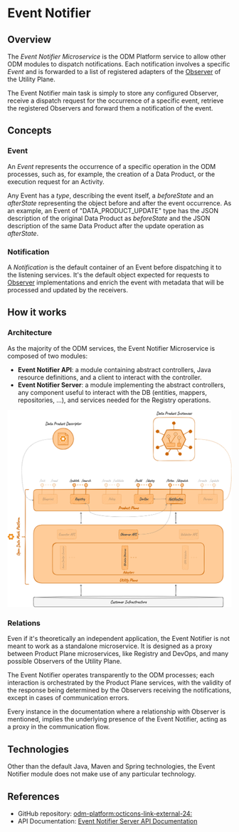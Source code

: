 # Event Notifier

## Overview

The *Event Notifier Microservice* is the ODM Platform service to allow other ODM modules to dispatch notifications.
Each notification involves a specific *Event* and is forwarded to a list of registered adapters 
of the [Observer](../utility-plane/observer/index.md) of the Utility Plane.

The Event Notifier main task is simply to store any configured Observer, 
receive a dispatch request for the occurrence of a specific event, retrieve the registered Observers and 
forward them a notification of the event.

## Concepts

### Event

An *Event* represents the occurrence of a specific operation in the ODM processes, such as, for example, 
the creation of a Data Product, or the execution request for an Activity.

Any Event has a *type*, describing the event itself, a *beforeState* and an *afterState* representing the object before and after the event occurrence.
As an example, an Event of "DATA_PRODUCT_UPDATE" type has the JSON description of the original Data Product 
as *beforeState* and the JSON description of the same Data Product after the update operation as *afterState*.

### Notification

A *Notification* is the default container of an Event before dispatching it to the listening services.
It's the default object expected for requests to [Observer](../utility-plane/observer/index.md) implementations and
enrich the event with metadata that will be processed and updated by the receivers.

## How it works

### Architecture

As the majority of the ODM services, the Event Notifier Microservice is composed of two modules:

* **Event Notifier API**: a module containing abstract controllers, Java resource definitions, and a client to interact with the controller.
* **Event Notifier Server**: a module implementing the abstract controllers, any component useful to interact with the DB (entities, mappers, repositories, ...), and services needed for the Registry operations.

![Event-Notifier-diagram](../../images/architecture/product-plane/notification/event_notifier_architecture.png)

### Relations

Even if it's theoretically an independent application, the Event Notifier is not meant to work as a standalone microservice.
It is designed as a proxy between Product Plane microservices,
like Registry and DevOps, and many possible Observers of the Utility Plane.

The Event Notifier operates transparently to the ODM processes; 
each interaction is orchestrated by the Product Plane services, 
with the validity of the response being determined by the Observers receiving the notifications, 
except in cases of communication errors.

Every instance in the documentation where a relationship with Observer is mentioned,
implies the underlying presence of the Event Notifier, acting as a proxy in the communication flow.

## Technologies

Other than the default Java, Maven and Spring technologies,
the Event Notifier module does not make use of any particular technology.

## References

* GitHub repository: <a href="https://github.com/opendatamesh-initiative/odm-platform" target="_blank">odm-platform:octicons-link-external-24:</a>
* API Documentation: [Event Notifier Server API Documentation](../../api-doc/index.md)